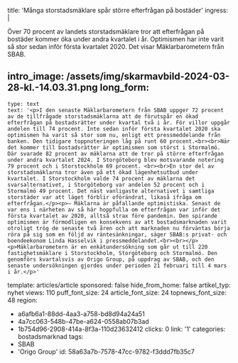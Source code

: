 title: 'Många storstadsmäklare spår större efterfrågan på bostäder'
ingress: |
  <p>Över 70 procent av landets storstadsmäklare tror att efterfrågan på bostäder kommer öka under andra kvartalet i år. Optimismen har inte varit så stor sedan inför första kvartalet 2020. Det visar Mäklarbarometern från SBAB.
  </p>
  
intro_image: /assets/img/skarmavbild-2024-03-28-kl.-14.03.31.png
long_form:
  -
    type: text
    text: '<p>I den senaste Mäklarbarometern från SBAB uppger 72 procent av de tillfrågade storstadsmäklarna att de förutspår en ökad efterfrågan på bostadsrätter under kvartal två i år. För villor uppgår andelen till 74 procent. Inte sedan inför första kvartalet 2020 ska optimismen ha varit så stor som nu, enligt ett pressmeddelande från banken. Den tidigare toppnoteringen låg på runt 60 procent.<br><br>När det kommer till bostadsrätter är optimismen som störst i Stormalmö. Där svarade 82 procent av mäklarna att de tror på större efterfrågan under andra kvartalet 2024. I Storgöteborg blev motsvarande notering 79 procent och i Storstockholm 69 procent. <br><br>En stor del av storstadsmäklarna tror även på ett ökad lägenhetsutbud under kvartalet. I Storstockholm valde 74 procent av mäklarna det svarsalternativet, i Storgöteborg var andelen 52 procent och i Stormalmö 49 procent. Det näst vanligaste alternativet i samtliga storstäder var att läget förblir oförändrat, likaså ifråga om efterfrågan.</p><p>– Mäklarna är påfallande optimistiska. Senast de var ens i närheten av så här hoppfulla om efterfrågan var inför det första kvartalet av 2020, alltså strax före pandemin. Den spirande optimismen är förmodligen en konsekvens av att bostadsmarknaden varit otroligt trög de senaste två åren och att marknaden nu förväntas börja röra på sig som en följd av räntesänkningar, säger SBAB:s privat- och boendeekonom Linda Hasselvik i pressmeddelandet.<br><br></p><p>Mäklarbarometern är en enkätundersökning som går ut till 220 fastighetsmäklare i Storstockholm, Storgöteborg och Stormalmö. Den genomförs kvartalsvis av Origo Group, på uppdrag av SBAB, och den senaste undersökningen gjordes under perioden 21 februari till 4 mars i år.</p>'
template: articles/article
sponsored: false
hide_from_home: false
artikel_typ: nyhet
views: 110
puff_font_size: 24
article_font_size: 24
topnews_font_size: 48
region:
  - a6afb6a1-88dd-4aa3-a758-bd8d94a24a51
  - 4a7cc063-548b-47be-a624-0558ab07b3ad
  - 1b754d96-2908-414a-8f3a-110d23632412
clicks: 0
link: '1'
categories: bostadsmarknad
tags:
  - SBAB
  - 'Origo Group'
id: 58a63a7b-7578-47cc-9782-f3ddd7fb35c7
